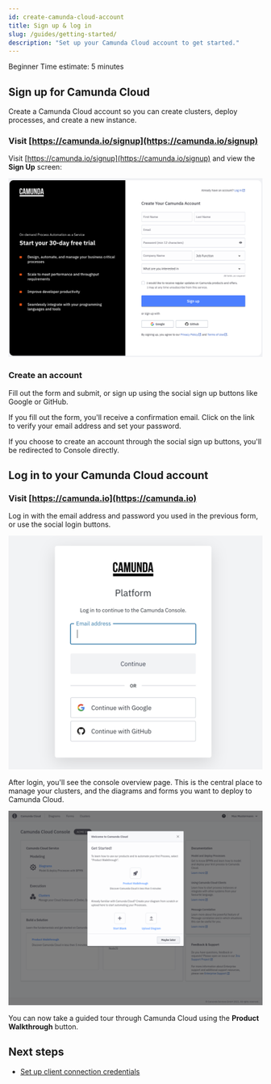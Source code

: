 ```yaml
---
id: create-camunda-cloud-account
title: Sign up & log in
slug: /guides/getting-started/
description: "Set up your Camunda Cloud account to get started."
---
```

<span class="badge badge--beginner">Beginner</span>
<span class="badge badge--short">Time estimate: 5 minutes</span>

## Sign up for Camunda Cloud

Create a Camunda Cloud account so you can create clusters, deploy processes, and create a new instance.

### Visit [https://camunda.io/signup](https://camunda.io/signup)

Visit [https://camunda.io/signup](https://camunda.io/signup) and view the **Sign Up** screen:

![signup](./img/signup.png)

### Create an account

Fill out the form and submit, or sign up using the social sign up buttons like Google or GitHub.

If you fill out the form, you'll receive a confirmation email. Click on the link to verify your email address and set your password.

If you choose to create an account through the social sign up buttons, you'll be redirected to Console directly.

## Log in to your Camunda Cloud account

### Visit [https://camunda.io](https://camunda.io)

Log in with the email address and password you used in the previous form, or use the social login buttons.

![login](./img/login.png)

After login, you'll see the console overview page. This is the central place to manage your clusters, and the diagrams and forms you want to deploy to Camunda Cloud.

![overview-gse](./img/home.png)

You can now take a guided tour through Camunda Cloud using the **Product Walkthrough** button.

## Next steps

- [Set up client connection credentials](setup-client-connection-credentials.md)
